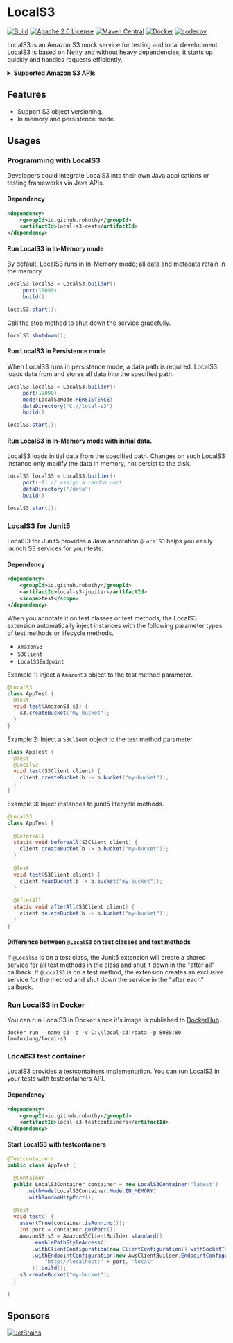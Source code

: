 # LocalS3

[![Build](https://github.com/Robothy/local-s3/actions/workflows/build.yml/badge.svg)](https://github.com/Robothy/local-s3/actions/workflows/build.yml)
[![Apache 2.0 License](https://img.shields.io/badge/license-Apache%202.0-green.svg)](https://github.com/robothy/local-s3/blob/main/LICENSE)
[![Maven Central](https://img.shields.io/maven-central/v/io.github.robothy/local-s3-rest.svg)](https://search.maven.org/artifact/io.github.robothy/local-s3-rest/)
[![Docker](https://img.shields.io/badge/docker-%230db7ed.svg?logo=docker&logoColor=white)](https://hub.docker.com/r/luofuxiang/local-s3)
[![codecov](https://codecov.io/gh/Robothy/local-s3/branch/main/graph/badge.svg?token=9YLOKDU03D)](https://codecov.io/gh/Robothy/local-s3)

LocalS3 is an Amazon S3 mock service for testing and local development. LocalS3 is based on Netty
and without heavy dependencies, it starts up quickly and handles requests efficiently.

<details>
<summary><b>Supported Amazon S3 APIs</b></summary>

+ AbortMultipartUpload
+ CopyObject
+ CreateBucket
+ CreateMultipartUpload
+ CompleteMultipartUpload
+ DeleteBucket
+ DeleteBucketEncryption
+ DeleteBucketPolicy
+ DeleteBucketReplication
+ DeleteBucketTagging
+ DeleteObject
+ DeleteObjects
+ DeleteObjectTagging
+ GetObject
+ GetObjectTagging
+ GetBucketAcl
+ GetBucketEncryption
+ GetBucketPolicy
+ GetBucketReplication
+ GetBucketVersioning
+ GetBucketTagging
+ GetBucketLocation
+ HeadBucket
+ HeadObject
+ ListBuckets
+ ListObjects
+ ListObjectsV2
+ ListObjectVersions
+ ListParts
+ PutBucketAcl
+ PutBucketEncryption
+ PutBucketPolicy
+ PutBucketReplication
+ PutBucketVersioning
+ PutBucketTagging
+ PutObject
+ PutObjectTagging
+ UploadPart

</details>


## Features

+ Support S3 object versioning.
+ In memory and persistence mode.

## Usages

### Programming with LocalS3

Developers could integrate LocalS3 into their own Java applications or testing frameworks via Java APIs.

#### Dependency

```xml
<dependency>
    <groupId>io.github.robothy</groupId>
    <artifactId>local-s3-rest</artifactId>
</dependency>
```
#### Run LocalS3 in In-Memory mode

By default, LocalS3 runs in In-Memory mode; all data and metadata retain in the memory.

```java
LocalS3 localS3 = LocalS3.builder()
    .port(19090)
    .build();

localS3.start();
```

Call the stop method to shut down the service gracefully.

```java
localS3.shutdown();
```


#### Run LocalS3 in Persistence mode

When LocalS3 runs in persistence mode, a data path is required. LocalS3 loads data from and stores all data into 
the specified path.

```java
LocalS3 localS3 = LocalS3.builder()
    .port(19090)
    .mode(LocalS3Mode.PERSISTENCE)
    .dataDirectory("C://local-s3")
    .build();

localS3.start();
```

#### Run LocalS3 in In-Memory mode with initial data.

LocalS3 loads initial data from the specified path. Changes on such LocalS3 instance only modify the
data in memory, not persist to the disk.

```java
LocalS3 localS3 = LocalS3.builder()
    .port(-1) // assign a random port
    .dataDirectory("/data")
    .build();

localS3.start();
```

### LocalS3 for Junit5

LocalS3 for Junit5 provides a Java annotation `@LocalS3` helps you easily launch S3 services for your tests.

#### Dependency

```xml
<dependency>
    <groupId>io.github.robothy</groupId>
    <artifactId>local-s3-jupiter</artifactId>
    <scope>test</scope>
</dependency>
```

When you annotate it on test classes or test methods, the LocalS3 extension automatically inject instances with 
the following parameter types of test methods or lifecycle methods.

+ `AmazonS3`
+ `S3Client`
+ `LocalS3Endpoint`

Example 1: Inject a `AmazonS3` object to the test method parameter.

```java
@LocalS3
class AppTest {
  @Test
  void test(AmazonS3 s3) {
    s3.createBucket("my-bucket");
  }
}

```

Example 2: Inject a `S3Client` object to the test method parameter

```java
class AppTest {
  @Test
  @LocalS3
  void test(S3Client client) {
    client.createBucket(b -> b.bucket("my-bucket"));
  }
}
```

Example 3: Inject instances to junit5 lifecycle methods.

```java
@LocalS3
class AppTest {
  
  @BeforeAll
  static void beforeAll(S3Client client) {
    client.createBucket(b -> b.bucket("my-bucket"));
  }
  
  @Test
  void test(S3Client client) {
    client.headBucket(b -> b.bucket("my-bucket"));
  }
  
  @AfterAll
  static void afterAll(S3Client client) {
    client.deleteBucket(b -> b.bucket("my-bucket"));
  }
}
```

#### Difference between `@LocalS3` on test classes and test methods

If `@LocalS3` is on a test class, the Junit5 extension will create a shared service for all test methods in the class
and shut it down in the "after all" callback.
If `@LocalS3` is on a test method, the extension creates an exclusive service for the method and shut down the
service in the "after each" callback.

### Run LocalS3 in Docker

You can run LocalS3 in Docker since it's image is published to [DockerHub](https://hub.docker.com/r/luofuxiang/local-s3).

```shell
docker run --name s3 -d -v C:\\local-s3:/data -p 8080:80 luofuxiang/local-s3
```

### LocalS3 test container

LocalS3 provides a [testcontainers](https://www.testcontainers.org/) implementation. You can run LocalS3 in your tests 
with testcontainers API.

#### Dependency

```xml
<dependency>
    <groupId>io.github.robothy</groupId>
    <artifactId>local-s3-testcontainers</artifactId>
</dependency>
```

#### Start LocalS3 with testcontainers

```java
@Testcontainers
public class AppTest {

  @Container
  public LocalS3Container container = new LocalS3Container("latest")
      .withMode(LocalS3Container.Mode.IN_MEMORY)
      .withRandomHttpPort();
  
  @Test
  void test() {
    assertTrue(container.isRunning());
    int port = container.getPort();
    AmazonS3 s3 = AmazonS3ClientBuilder.standard()
        .enablePathStyleAccess()
        .withClientConfiguration(new ClientConfiguration().withSocketTimeout(1000).withConnectionTimeout(1000))
        .withEndpointConfiguration(new AwsClientBuilder.EndpointConfiguration(
            "http://localhost:" + port, "local"
        )).build();
    s3.createBucket("my-bucket");
  }
  
}
```

## Sponsors

[![JetBrains](https://resources.jetbrains.com/storage/products/company/brand/logos/jb_beam.svg)](https://jb.gg/OpenSourceSupport)


